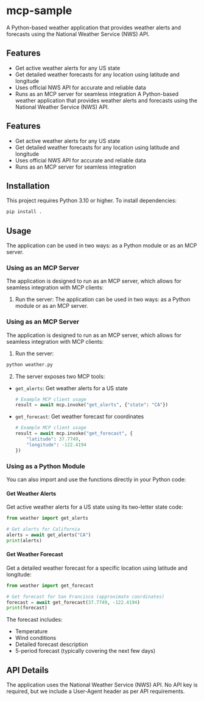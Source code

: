 # mcp-sample

A Python-based weather application that provides weather alerts and forecasts using the National Weather Service (NWS) API.

## Features

- Get active weather alerts for any US state
- Get detailed weather forecasts for any location using latitude and longitude
- Uses official NWS API for accurate and reliable data
- Runs as an MCP server for seamless integration
A Python-based weather application that provides weather alerts and forecasts using the National Weather Service (NWS) API.

## Features

- Get active weather alerts for any US state
- Get detailed weather forecasts for any location using latitude and longitude
- Uses official NWS API for accurate and reliable data
- Runs as an MCP server for seamless integration

## Installation

This project requires Python 3.10 or higher. To install dependencies:

```bash
pip install .
```

## Usage

The application can be used in two ways: as a Python module or as an MCP server.

### Using as an MCP Server

The application is designed to run as an MCP server, which allows for seamless integration with MCP clients:

1. Run the server:
The application can be used in two ways: as a Python module or as an MCP server.

### Using as an MCP Server

The application is designed to run as an MCP server, which allows for seamless integration with MCP clients:

1. Run the server:
```bash
python weather.py
```

2. The server exposes two MCP tools:

- `get_alerts`: Get weather alerts for a US state
  ```python
  # Example MCP client usage
  result = await mcp.invoke("get_alerts", {"state": "CA"})
  ```

- `get_forecast`: Get weather forecast for coordinates
  ```python
  # Example MCP client usage
  result = await mcp.invoke("get_forecast", {
      "latitude": 37.7749,
      "longitude": -122.4194
  })
  ```

### Using as a Python Module

You can also import and use the functions directly in your Python code:

#### Get Weather Alerts

Get active weather alerts for a US state using its two-letter state code:

```python
from weather import get_alerts

# Get alerts for California
alerts = await get_alerts("CA")
print(alerts)
```

#### Get Weather Forecast

Get a detailed weather forecast for a specific location using latitude and longitude:

```python
from weather import get_forecast

# Get forecast for San Francisco (approximate coordinates)
forecast = await get_forecast(37.7749, -122.4194)
print(forecast)
```

The forecast includes:
- Temperature
- Wind conditions
- Detailed forecast description
- 5-period forecast (typically covering the next few days)

## API Details

The application uses the National Weather Service (NWS) API. No API key is required, but we include a User-Agent header as per API requirements.
